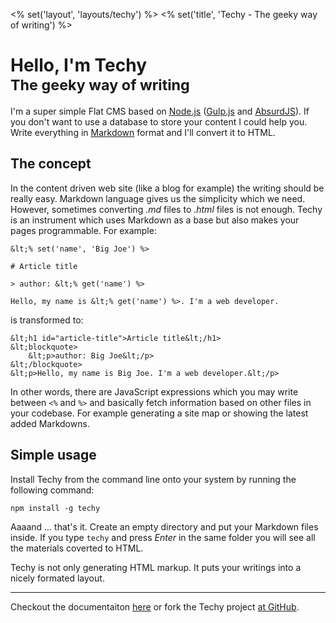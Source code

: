 <% set('layout', 'layouts/techy') %>
<% set('title', 'Techy - The geeky way of writing') %>

# Hello, I'm Techy<br /><small>The geeky way of writing</small>

I'm a super simple Flat CMS based on [Node.js](http://nodejs.org) ([Gulp.js](http://gulpjs.com/) and [AbsurdJS](http://absurdjs.com/)). If you don't want to use a database to store your content I could help you. Write everything in [Markdown](https://daringfireball.net/projects/markdown/) format and I'll convert it to HTML.

<div class="full-img"></div>

## The concept

In the content driven web site (like a blog for example) the writing should be really easy. Markdown language gives us the simplicity which we need. However, sometimes converting *.md* files to *.html* files is not enough. Techy is an instrument which uses Markdown as a base but also makes your pages programmable. For example:

	&lt;% set('name', 'Big Joe') %>

	# Article title

	> author: &lt;% get('name') %>

	Hello, my name is &lt;% get('name') %>. I'm a web developer.

is transformed to:

	&lt;h1 id="article-title">Article title&lt;/h1>
	&lt;blockquote>
	    &lt;p>author: Big Joe&lt;/p>
	&lt;/blockquote>
	&lt;p>Hello, my name is Big Joe. I'm a web developer.&lt;/p>

In other words, there are JavaScript expressions which you may write between `<%` and `%>` and basically fetch information based on other files in your codebase. For example generating a site map or showing the latest added Markdowns.

## Simple usage

Install Techy from the command line onto your system by running the following command:

	npm install -g techy

Aaaand ... that's it. Create an empty directory and put your Markdown files inside. If you type `techy` and press *Enter* in the same folder you will see all the materials coverted to HTML.

Techy is not only generating HTML markup. It puts your writings into a nicely formated layout.

---

Checkout the documentaiton [<i class="fa fa-book"></i> here](/docs) or fork the Techy project [<i class="fa fa-github"></i> at GitHub](https://github.com/krasimir/techy).



